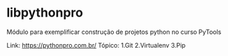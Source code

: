 # libpythonpro
Módulo para exemplificar construção de projetos python no curso PyTools


Link: https://pythonpro.com.br/
Tópico:
1.Git
2.Virtualenv
3.Pip
